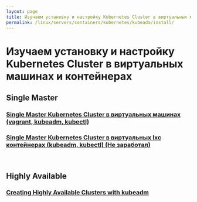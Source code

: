 ```yaml
---
layout: page
title: Изучаем установку и настройку Kubernetes Cluster в виртуальных машинах и контейнерах
permalink: /linux/servers/containers/kubernetes/kubeadm/install/
---
```


# Изучаем установку и настройку Kubernetes Cluster в виртуальных машинах и контейнерах

## Single Master

### [Single Master Kubernetes Cluster в виртуальных машинах (vagrant, kubeadm, kubectl)](/linux/servers/containers/kubernetes/kubeadm/install/single-master/)

### [Single Master Kubernetes Cluster в виртуальных lxc контейнерах (kubeadm, kubectl) (Не заработал)](/linux/servers/containers/kubernetes/kubeadm/install/single-master/lxc/)

<br/>

## Highly Available

### [Creating Highly Available Clusters with kubeadm](https://kubernetes.io/docs/setup/independent/high-availability/)
